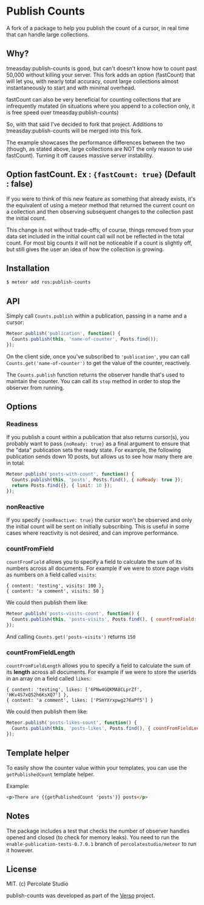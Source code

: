 # Publish Counts

A fork of a package to help you publish the count of a cursor, in real time that can handle large collections.

## Why?

tmeasday:publish-counts is good, but can't doesn't know how to count past 50,000 without killing your server.  This fork adds an option (fastCount) that will let you, with nearly total accuracy, count large collections almost instantaneously to start and with minimal overhead.

fastCount can also be very beneficial for counting collections that are infrequently mutated (in situations where you append to a collection only, it is free speed over tmeasday:publish-counts)

So, with that said I've decided to fork that project.  Additions to tmeasday:publish-counts will be merged into this fork.

The example showcases the performance differences between the two (though, as stated above, large collections are NOT the only reason to use fastCount).  Turning it off causes massive server instability.

## Option fastCount. Ex : `{fastCount: true}` (Default : **false**)

If you were to think of this new feature as something that already exists, it's the equivalent of using a meteor method that returned the current count on a collection and then observing subsequent changes to the collection past the initial count.

This change is not without trade-offs; of course, things removed from your data set included in the initial count call will not be reflected in the total count. For most big counts it will not be noticeable if a count is slightly off, but still gives the user an idea of how the collection is growing.

## Installation

``` sh
$ meteor add ros:publish-counts
```

## API

Simply call `Counts.publish` within a publication, passing in a name and a cursor:

```js
Meteor.publish('publication', function() {
  Counts.publish(this, 'name-of-counter', Posts.find());
});
```

On the client side, once you've subscribed to `'publication'`, you can call `Counts.get('name-of-counter')` to get the value of the counter, reactively.

The `Counts.publish` function returns the observer handle that's used to maintain the counter. You can call its `stop` method in order to stop the observer from running.

## Options

### Readiness

If you publish a count within a publication that also returns cursor(s), you probably want to pass `{noReady: true}` as a final argument to ensure that the "data" publication sets the ready state. For example, the following publication sends down 10 posts, but allows us to see how many there are in total:

```js
Meteor.publish('posts-with-count', function() {
  Counts.publish(this, 'posts', Posts.find(), { noReady: true });
  return Posts.find({}, { limit: 10 });
});
```

### nonReactive

If you specify `{nonReactive: true}` the cursor won't be observed and only the initial count will be sent on initially subscribing. This is useful in some cases where reactivity is not desired, and can improve performance.

### countFromField

`countFromField` allows you to specify a field to calculate the sum of its numbers across all documents.
For example if we were to store page visits as numbers on a field called `visits`:

```
{ content: 'testing', visits: 100 },
{ content: 'a comment', visits: 50 }
```

We could then publish them like:

```js
Meteor.publish('posts-visits-count', function() {
  Counts.publish(this, 'posts-visits', Posts.find(), { countFromField: 'visits' });
});
```


And calling `Counts.get('posts-visits')` returns `150`

### countFromFieldLength

`countFromFieldLength` allows you to specify a field to calculate the sum of its **length** across all documents.
For example if we were to store the userIds in an array on a field called `likes`:

```
{ content: 'testing', likes: ['6PNw4GQKMA8CLprZf', 'HKv4S7xQ52h6KsXQ7'] },
{ content: 'a comment', likes: ['PSmYXrxpwg276aPf5'] }
```

We could then publish them like:

```js
Meteor.publish('posts-likes-count', function() {
  Counts.publish(this, 'posts-likes', Posts.find(), { countFromFieldLength: 'likes' });
});
```

## Template helper

To easily show the counter value within your templates, you can use the `getPublishedCount` template helper.

Example:
```html
<p>There are {{getPublishedCount 'posts'}} posts</p>
```

## Notes

The package includes a test that checks the number of observer handles opened and closed (to check for memory leaks). You need to run the `enable-publication-tests-0.7.0.1` branch of `percolatestudio/meteor` to run it however.

## License

MIT. (c) Percolate Studio

publish-counts was developed as part of the [Verso](http://versoapp.com) project.

